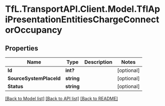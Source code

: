 # TfL.TransportAPI.Client.Model.TflApiPresentationEntitiesChargeConnectorOccupancy
## Properties

Name | Type | Description | Notes
------------ | ------------- | ------------- | -------------
**Id** | **int?** |  | [optional] 
**SourceSystemPlaceId** | **string** |  | [optional] 
**Status** | **string** |  | [optional] 

[[Back to Model list]](../../TfL.TransportAPI.Client/docs/README.md#documentation-for-models) [[Back to API list]](../../TfL.TransportAPI.Client/docs/README.md#documentation-for-api-endpoints) [[Back to README]](../../TfL.TransportAPI.Client/docs/README.md)

